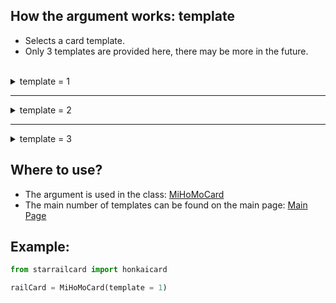 ## How the argument works: template

* Selects a card template.
* Only 3 templates are provided here, there may be more in the future.

<br>
<details>
<summary>template = 1</summary>
 
[![Adaptation][3]][3]
 
[3]: https://raw.githubusercontent.com/DEViantUA/StarRailCard/main/documentation/a-18.png
  
</details>

---

<details>
<summary>template = 2</summary>
 
[![Adaptation][4]][4]
 
[4]: https://raw.githubusercontent.com/DEViantUA/StarRailCard/main/documentation/a-19.png
 
</details>

---

<details>
<summary>template = 3</summary>
 
[![Adaptation][2]][2]
 
[2]: https://raw.githubusercontent.com/DEViantUA/StarRailCard/main/documentation/a-21.png
 
</details>


## Where to use?

* The argument is used in the class: [MiHoMoCard](https://github.com/DEViantUA/StarRailCard/wiki/MiHoMoCard)
* The main number of templates can be found on the main page: [Main Page](https://github.com/DEViantUA/StarRailCard#languages-supported)

## Example:

```py
from starrailcard import honkaicard

railCard = MiHoMoCard(template = 1)

```
